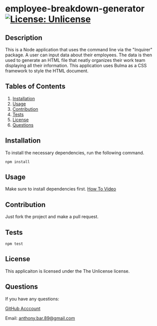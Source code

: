 
  # employee-breakdown-generator [![License: Unlicense](https://img.shields.io/badge/license-Unlicense-blue.svg)](http://unlicense.org/)
  ## Description
  This is a Node application that uses the command line via the "Inquirer" package. A user can input data about their employees. The data is then used to generate an HTML file that neatly organizes their work team displaying all their information. This application uses Bulma as a CSS framework to style the HTML document. 
  ## Tables of Contents
  1. [Installation](#installation)
  2. [Usage](#usage)
  3. [Contribution](#contribution)
  4. [Tests](#tests)
  5. [License](#license)
  6. [Questions](#questions)
  ## Installation
  To install the necessary dependencies, run the following command.
  ```
  npm install
  ```
  ## Usage
  Make sure to install dependencies first. [How To Video](https://drive.google.com/file/d/1ba_b0d06en9f2BPl6s7mTJbToA1pXuDx/view)
  ## Contribution
  Just fork the project and make a pull request. 
  ## Tests
  ```
  npm test
  ```
  ## License 
  This applicaiton is licensed under the The Unlicense license.
  ## Questions
  If you have any questions:

  [GitHub Acccount](https://github.com/abarragan89)

  Email: anthony.bar.89@gmail.com



